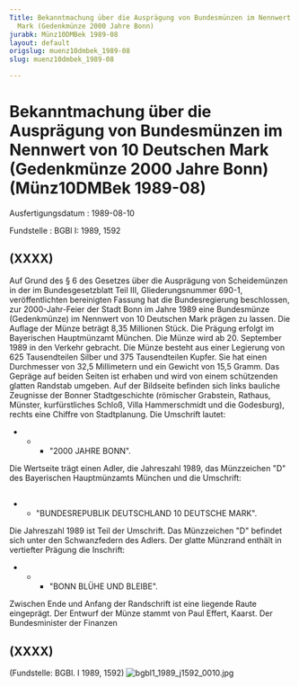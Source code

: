 ```yaml
---
Title: Bekanntmachung über die Ausprägung von Bundesmünzen im Nennwert von 10 Deutschen
  Mark (Gedenkmünze 2000 Jahre Bonn)
jurabk: Münz10DMBek 1989-08
layout: default
origslug: muenz10dmbek_1989-08
slug: muenz10dmbek_1989-08

---
```


# Bekanntmachung über die Ausprägung von Bundesmünzen im Nennwert von 10 Deutschen Mark (Gedenkmünze 2000 Jahre Bonn) (Münz10DMBek 1989-08)

Ausfertigungsdatum
:   1989-08-10

Fundstelle
:   BGBl I: 1989, 1592



## (XXXX)

Auf Grund des § 6 des Gesetzes über die Ausprägung von Scheidemünzen
in der im Bundesgesetzblatt Teil III, Gliederungsnummer 690-1,
veröffentlichten bereinigten Fassung hat die Bundesregierung
beschlossen, zur 2000-Jahr-Feier der Stadt Bonn im Jahre 1989 eine
Bundesmünze (Gedenkmünze) im Nennwert von 10 Deutschen Mark prägen zu
lassen. Die Auflage der Münze beträgt 8,35 Millionen Stück. Die
Prägung erfolgt im Bayerischen Hauptmünzamt München.
Die Münze wird ab 20. September 1989 in den Verkehr gebracht.
Die Münze besteht aus einer Legierung von 625 Tausendteilen Silber und
375 Tausendteilen Kupfer. Sie hat einen Durchmesser von 32,5
Millimetern und ein Gewicht von 15,5 Gramm.
Das Gepräge auf beiden Seiten ist erhaben und wird von einem
schützenden glatten Randstab umgeben.
Auf der Bildseite befinden sich links bauliche Zeugnisse der Bonner
Stadtgeschichte (römischer Grabstein, Rathaus, Münster, kurfürstliches
Schloß, Villa Hammerschmidt und die Godesburg), rechts eine Chiffre
von Stadtplanung.
Die Umschrift lautet:

*
    *
        *   "2000 JAHRE BONN".









Die Wertseite trägt einen Adler, die Jahreszahl 1989, das Münzzeichen
"D" des Bayerischen Hauptmünzamts München und die Umschrift:

##

*    *   "BUNDESREPUBLIK DEUTSCHLAND 10 DEUTSCHE MARK".



Die Jahreszahl 1989 ist Teil der Umschrift. Das Münzzeichen "D"
befindet sich unter den Schwanzfedern des Adlers.
Der glatte Münzrand enthält in vertiefter Prägung die Inschrift:

*
    *
        *   "BONN BLÜHE UND BLEIBE".









Zwischen Ende und Anfang der Randschrift ist eine liegende Raute
eingeprägt.
Der Entwurf der Münze stammt von Paul Effert, Kaarst.
Der Bundesminister der Finanzen


## (XXXX)

(Fundstelle: BGBl. I 1989, 1592)
![bgbl1_1989_j1592_0010.jpg](bgbl1_1989_j1592_0010.jpg)
